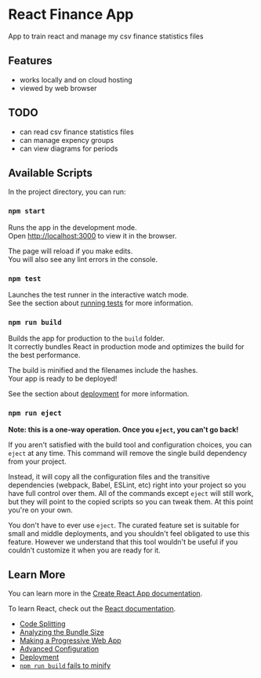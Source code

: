 # React Finance App

App to train react and manage my csv finance statistics files

## Features

 * works locally and on cloud hosting
 * viewed by web browser

## TODO

 * can read csv finance statistics files
 * can manage expency groups
 * can view diagrams for periods

## Available Scripts

In the project directory, you can run:

### `npm start`

Runs the app in the development mode.\
Open [http://localhost:3000](http://localhost:3000) to view it in the browser.

The page will reload if you make edits.\
You will also see any lint errors in the console.

### `npm test`

Launches the test runner in the interactive watch mode.\
See the section about [running tests](https://facebook.github.io/create-react-app/docs/running-tests) for more information.

### `npm run build`

Builds the app for production to the `build` folder.\
It correctly bundles React in production mode and optimizes the build for the best performance.

The build is minified and the filenames include the hashes.\
Your app is ready to be deployed!

See the section about [deployment](https://facebook.github.io/create-react-app/docs/deployment) for more information.

### `npm run eject`

**Note: this is a one-way operation. Once you `eject`, you can't go back!**

If you aren't satisfied with the build tool and configuration choices, you can `eject` at any time. This command will remove the single build dependency from your project.

Instead, it will copy all the configuration files and the transitive dependencies (webpack, Babel, ESLint, etc) right into your project so you have full control over them. All of the commands except `eject` will still work, but they will point to the copied scripts so you can tweak them. At this point you're on your own.

You don't have to ever use `eject`. The curated feature set is suitable for small and middle deployments, and you shouldn't feel obligated to use this feature. However we understand that this tool wouldn't be useful if you couldn't customize it when you are ready for it.

## Learn More

You can learn more in the [Create React App documentation](https://facebook.github.io/create-react-app/docs/getting-started).

To learn React, check out the [React documentation](https://reactjs.org/).

 * [Code Splitting](https://facebook.github.io/create-react-app/docs/code-splitting)
 * [Analyzing the Bundle Size](https://facebook.github.io/create-react-app/docs/analyzing-the-bundle-size)
 * [Making a Progressive Web App](https://facebook.github.io/create-react-app/docs/making-a-progressive-web-app)
 * [Advanced Configuration](https://facebook.github.io/create-react-app/docs/advanced-configuration)
 * [Deployment](https://facebook.github.io/create-react-app/docs/deployment)
 * [`npm run build` fails to minify](https://facebook.github.io/create-react-app/docs/troubleshooting#npm-run-build-fails-to-minify)
